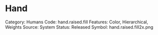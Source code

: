# Hand

Category: Humans
Code: hand.raised.fill
Features: Color, Hierarchical, Weights
Source: System
Status: Released
Symbol: hand.raised.fill2x.png